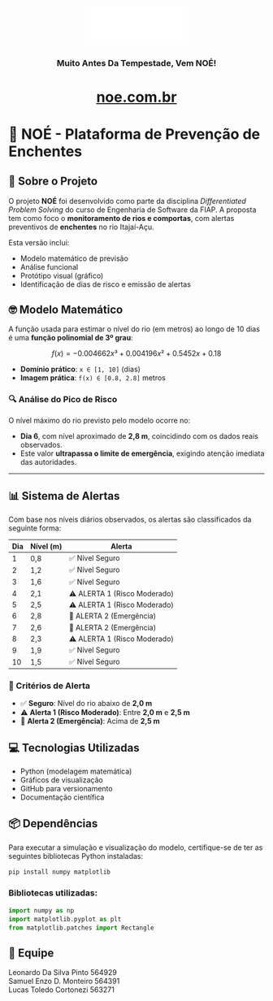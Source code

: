 <div align="center">

<img src="https://github.com/Gs-FIAP-NOE/Gs-Front-Web/raw/main/src/assets/img/logo-light.png" width="200px">

</div>

<div  align="center">

### Muito Antes Da Tempestade, Vem NOÉ!

# [noe.com.br](https://gs-fiap-noe.github.io/Gs-Front-Web/)
</div>

# 🌊 NOÉ - Plataforma de Prevenção de Enchentes

## 📃 Sobre o Projeto

O projeto **NOÉ** foi desenvolvido como parte da disciplina *Differentiated Problem Solving* do curso de Engenharia de Software da FIAP. A proposta tem como foco o **monitoramento de rios e comportas**, com alertas preventivos de **enchentes** no rio Itajaí-Açu.

Esta versão inclui:

- Modelo matemático de previsão
- Análise funcional
- Protótipo visual (gráfico)
- Identificação de dias de risco e emissão de alertas

## 🤓 Modelo Matemático

A função usada para estimar o nível do rio (em metros) ao longo de 10 dias é uma **função polinomial de 3º grau**:

```math
f(x) = −0.004662x³ + 0.004196x² + 0.5452x + 0.18
```

- **Domínio prático**: `x ∈ [1, 10]` (dias)
- **Imagem prática**: `f(x) ∈ [0.8, 2.8]` metros

### 🔍 Análise do Pico de Risco

O nível máximo do rio previsto pelo modelo ocorre no:

- **Dia 6**, com nível aproximado de **2,8 m**, coincidindo com os dados reais observados.
- Este valor **ultrapassa o limite de emergência**, exigindo atenção imediata das autoridades.

---

## 📊 Sistema de Alertas

Com base nos níveis diários observados, os alertas são classificados da seguinte forma:

| Dia  | Nível (m) | Alerta                      |
|------|-----------|-----------------------------|
| 1    | 0,8       | ✅ Nível Seguro              |
| 2    | 1,2       | ✅ Nível Seguro              |
| 3    | 1,6       | ✅ Nível Seguro              |
| 4    | 2,1       | ⚠ ALERTA 1 (Risco Moderado) |
| 5    | 2,5       | ⚠ ALERTA 1 (Risco Moderado) |
| 6    | 2,8       | 🚨 ALERTA 2 (Emergência)     |
| 7    | 2,6       | 🚨 ALERTA 2 (Emergência)     |
| 8    | 2,3       | ⚠ ALERTA 1 (Risco Moderado) |
| 9    | 1,9       | ✅ Nível Seguro              |
| 10   | 1,5       | ✅ Nível Seguro              |

### 🔔 Critérios de Alerta

- ✅ **Seguro**: Nível do rio abaixo de **2,0 m**
- ⚠ **Alerta 1 (Risco Moderado)**: Entre **2,0 m** e **2,5 m**
- 🚨 **Alerta 2 (Emergência)**: Acima de **2,5 m**

## 💻 Tecnologias Utilizadas

- Python (modelagem matemática)
- Gráficos de visualização
- GitHub para versionamento
- Documentação científica

## 📦 Dependências

Para executar a simulação e visualização do modelo, certifique-se de ter as seguintes bibliotecas Python instaladas:

```bash
pip install numpy matplotlib
```

### Bibliotecas utilizadas:

```python
import numpy as np
import matplotlib.pyplot as plt
from matplotlib.patches import Rectangle
```

## 👥 Equipe

Leonardo Da Silva Pinto 564929 <br>
Samuel Enzo D. Monteiro 564391 <br>
Lucas Toledo Cortonezi 563271 <br>
